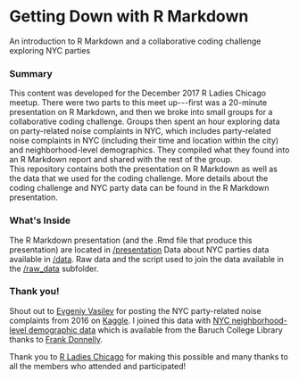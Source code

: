 # Getting Down with R Markdown
An introduction to R Markdown and a collaborative coding challenge exploring NYC parties

### Summary
This content was developed for the December 2017 R Ladies Chicago meetup. There were two parts to this meet up---first was a 20-minute presentation on R Markdown, and then we broke into small groups for a collaborative coding challenge. Groups then spent an hour exploring data on party-related noise complaints in NYC, which includes party-related noise complaints in NYC (including their time and location within the city) and neighborhood-level demographics. They compiled what they found into an R Markdown report and shared with the rest of the group.  
This repository contains both the presentation on R Markdown as well as the data that we used for the coding challenge. More details about the coding challenge and NYC party data can be found in the R Markdown presentation.

### What's Inside
The R Markdown presentation (and the .Rmd file that produce this presentation) are located in [/presentation](https://github.com/kaylenejoy/Getting_down_with_R_Markdown/tree/master/data)
Data about NYC parties data available in [/data](https://github.com/kaylenejoy/Getting_down_with_R_Markdown/tree/master/data). Raw data and the script used to join the data available in the [/raw_data](https://github.com/kaylenejoy/Getting_down_with_R_Markdown/tree/master/data/raw_data) subfolder. 

### Thank you!
Shout out to [Evgeniy Vasilev](https://www.kaggle.com/somesnm) for posting the NYC party-related noise complaints from 2016 on [Kaggle](https://www.kaggle.com/somesnm/partynyc).  I joined this data with [NYC neighborhood-level demographic data](https://www.baruch.cuny.edu/confluence/display/geoportal/NYC+Geographies) which is available from the Baruch College Library thanks to [Frank Donnelly](http://guides.newman.baruch.cuny.edu/prf.php?account_id=23385).

Thank you to [R Ladies Chicago](https://github.com/rladies-chicago) for making this possible and many thanks to all the members who attended and participated!
